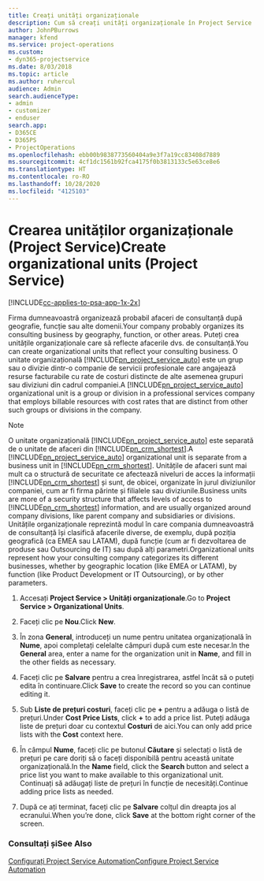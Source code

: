 ```yaml
---
title: Creați unități organizaționale
description: Cum să creați unități organizaționale în Project Service
author: JohnPBurrows
manager: kfend
ms.service: project-operations
ms.custom:
- dyn365-projectservice
ms.date: 8/03/2018
ms.topic: article
ms.author: ruhercul
audience: Admin
search.audienceType:
- admin
- customizer
- enduser
search.app:
- D365CE
- D365PS
- ProjectOperations
ms.openlocfilehash: ebb00b9838773560404a9e3f7a19cc83408d7889
ms.sourcegitcommit: 4cf1dc1561b92fca4175f0b3813133c5e63ce8e6
ms.translationtype: HT
ms.contentlocale: ro-RO
ms.lasthandoff: 10/28/2020
ms.locfileid: "4125103"
---
```

# <a name="create-organizational-units-project-service"></a><span data-ttu-id="4832a-103">Crearea unităților organizaționale (Project Service)</span><span class="sxs-lookup"><span data-stu-id="4832a-103">Create organizational units (Project Service)</span></span>

[!INCLUDE[cc-applies-to-psa-app-1x-2x](../includes/cc-applies-to-psa-app-1x-2x.md)]

<span data-ttu-id="4832a-104">Firma dumneavoastră organizează probabil afaceri de consultanță după geografie, funcție sau alte domenii.</span><span class="sxs-lookup"><span data-stu-id="4832a-104">Your company probably organizes its consulting business by geography, function, or other areas.</span></span> <span data-ttu-id="4832a-105">Puteți crea unitățile organizaționale care să reflecte afacerile dvs. de consultanță.</span><span class="sxs-lookup"><span data-stu-id="4832a-105">You can create organizational units that reflect your consulting business.</span></span> <span data-ttu-id="4832a-106">O unitate organizațională [!INCLUDE[pn_project_service_auto](../includes/pn-project-service-auto.md)] este un grup sau o divizie dintr-o companie de servicii profesionale care angajează resurse facturabile cu rate de costuri distincte de alte asemenea grupuri sau diviziuni din cadrul companiei.</span><span class="sxs-lookup"><span data-stu-id="4832a-106">A [!INCLUDE[pn_project_service_auto](../includes/pn-project-service-auto.md)] organizational unit is a group or division in a professional services company that employs billable resources with cost rates that are distinct from other such groups or divisions in the company.</span></span>  
  
> [!NOTE]
>  <span data-ttu-id="4832a-107">O unitate organizațională [!INCLUDE[pn_project_service_auto](../includes/pn-project-service-auto.md)] este separată de o unitate de afaceri din [!INCLUDE[pn_crm_shortest](../includes/pn-crm-shortest.md)].</span><span class="sxs-lookup"><span data-stu-id="4832a-107">A [!INCLUDE[pn_project_service_auto](../includes/pn-project-service-auto.md)] organizational unit is separate from a business unit in [!INCLUDE[pn_crm_shortest](../includes/pn-crm-shortest.md)].</span></span> <span data-ttu-id="4832a-108">Unitățile de afaceri sunt mai mult ca o structură de securitate ce afectează niveluri de acces la informații [!INCLUDE[pn_crm_shortest](../includes/pn-crm-shortest.md)] și sunt, de obicei, organizate în jurul diviziunilor companiei, cum ar fi firma părinte și filialele sau diviziunile.</span><span class="sxs-lookup"><span data-stu-id="4832a-108">Business units are more of a security structure that affects levels of access to [!INCLUDE[pn_crm_shortest](../includes/pn-crm-shortest.md)] information, and are usually organized around company divisions, like parent company and subsidiaries or divisions.</span></span> <span data-ttu-id="4832a-109">Unitățile organizaționale reprezintă modul în care compania dumneavoastră de consultanță își clasifică afacerile diverse, de exemplu, după poziția geografică (ca EMEA sau LATAM), după funcție (cum ar fi dezvoltarea de produse sau Outsourcing de IT) sau după alți parametri.</span><span class="sxs-lookup"><span data-stu-id="4832a-109">Organizational units represent how your consulting company categorizes its different businesses, whether by geographic location (like EMEA or LATAM), by function (like Product Development or IT Outsourcing), or by other parameters.</span></span>  
  
1.  <span data-ttu-id="4832a-110">Accesați **Project Service > Unități organizaționale**.</span><span class="sxs-lookup"><span data-stu-id="4832a-110">Go to **Project Service > Organizational Units**.</span></span>  
  
2.  <span data-ttu-id="4832a-111">Faceți clic pe **Nou**.</span><span class="sxs-lookup"><span data-stu-id="4832a-111">Click **New**.</span></span>  
  
3.  <span data-ttu-id="4832a-112">În zona **General**, introduceți un nume pentru unitatea organizațională în **Nume**, apoi completați celelalte câmpuri după cum este necesar.</span><span class="sxs-lookup"><span data-stu-id="4832a-112">In the **General** area, enter a name for the organization unit in **Name**, and fill in the other fields as necessary.</span></span>  
  
4.  <span data-ttu-id="4832a-113">Faceți clic pe **Salvare** pentru a crea înregistrarea, astfel încât să o puteți edita în continuare.</span><span class="sxs-lookup"><span data-stu-id="4832a-113">Click **Save** to create the record so you can continue editing it.</span></span>  
  
5.  <span data-ttu-id="4832a-114">Sub **Liste de prețuri costuri**, faceți clic pe **+** pentru a adăuga o listă de prețuri.</span><span class="sxs-lookup"><span data-stu-id="4832a-114">Under **Cost Price Lists**, click **+** to add a price list.</span></span> <span data-ttu-id="4832a-115">Puteți adăuga liste de prețuri doar cu contextul **Costuri** de aici.</span><span class="sxs-lookup"><span data-stu-id="4832a-115">You can only add price lists with the **Cost** context here.</span></span>  
  
6.  <span data-ttu-id="4832a-116">În câmpul **Nume**, faceți clic pe butonul **Căutare** și selectați o listă de prețuri pe care doriți să o faceți disponibilă pentru această unitate organizațională.</span><span class="sxs-lookup"><span data-stu-id="4832a-116">In the **Name** field, click the **Search** button and select a price list you want to make available to this organizational unit.</span></span> <span data-ttu-id="4832a-117">Continuați să adăugați liste de prețuri în funcție de necesități.</span><span class="sxs-lookup"><span data-stu-id="4832a-117">Continue adding price lists as needed.</span></span>  
  
7.  <span data-ttu-id="4832a-118">După ce ați terminat, faceți clic pe **Salvare** colțul din dreapta jos al ecranului.</span><span class="sxs-lookup"><span data-stu-id="4832a-118">When you’re done, click **Save** at the bottom right corner of the screen.</span></span>  
  
### <a name="see-also"></a><span data-ttu-id="4832a-119">Consultați și</span><span class="sxs-lookup"><span data-stu-id="4832a-119">See Also</span></span>  
 [<span data-ttu-id="4832a-120">Configurați Project Service Automation</span><span class="sxs-lookup"><span data-stu-id="4832a-120">Configure Project Service Automation</span></span>](../psa/configure.md)
